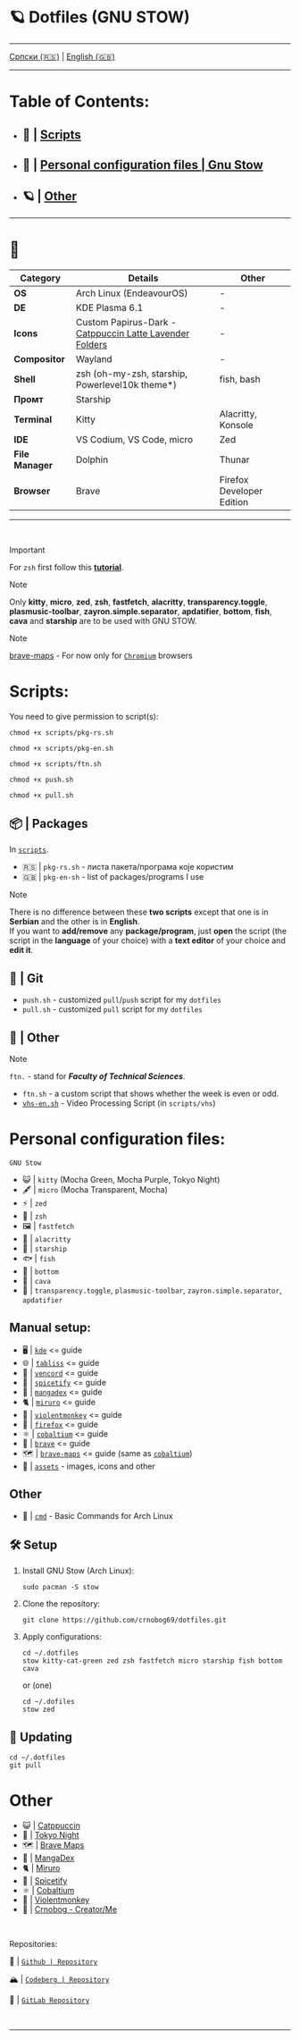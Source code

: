 # 🪐 Dotfiles (GNU STOW)

---

  [Српски (🇷🇸)](README.md) | [English (🇬🇧)](README-en.md)

---

# Table of Contents:

- ## 📜 | [Scripts](#scripts)
- ## 🗼 | [Personal configuration files | Gnu Stow](#personal-configuration-files)
- ## 🪐 | [Other](#other)

---

# 🐧

| Category            | Details                                    | Other                                  |
|---------------------|--------------------------------------------|----------------------------------------|
| **OS**              | Arch Linux (EndeavourOS)                   | -                                      |
| **DE**              | KDE Plasma 6.1                             | -                                      |
| **Icons**           | Custom Papirus-Dark - [Catppuccin Latte Lavender Folders](https://github.com/catppuccin/papirus-folders)          | -                                      |
| **Compositor**      | Wayland                                    | -                                      |
| **Shell**           | zsh (oh-my-zsh, starship, Powerlevel10k theme*)       | fish, bash                                    |
| **Промт**           | Starship                                 |                                          |
| **Terminal**        | Kitty                                      | Alacritty, Konsole                      |
| **IDE**             | VS Codium, VS Code, micro                  | Zed                                     |
| **File Manager**    | Dolphin                                    | Thunar                                  |
| **Browser**         | Brave                                      | Firefox Developer Edition              |

---

<br>

> [!IMPORTANT]
> For `zsh` first follow this [**tutorial**](https://www.youtube.com/watch?v=ud7YxC33Z3w).

> [!NOTE]
> Only **kitty**, **micro**, **zed**, **zsh**, **fastfetch**, **alacritty**, **transparency.toggle**, **plasmusic-toolbar**, **zayron.simple.separator**, **apdatifier**, **bottom**, **fish**, **cava** and **starship** are to be used with GNU STOW.

> [!NOTE]
> [brave-maps](brave-maps) - For now only for [`Chromium`](https://alternativeto.net/category/browsers/chromium-based/) browsers

# Scripts:

You need to give permission to script(s):

```
chmod +x scripts/pkg-rs.sh
```

```
chmod +x scripts/pkg-en.sh
```


```
chmod +x scripts/ftn.sh
```

```
chmod +x push.sh
```

```
chmod +x pull.sh
```

## 📦 | Packages

In [`scripts`](scripts).

- 🇷🇸 | `pkg-rs.sh` - листа пакета/програма које користим
- 🇬🇧 | `pkg-en-sh` - list of packages/programs I use

> [!NOTE]
> There is no difference between these **two scripts** except that one is in **Serbian** and the other is in **English**.
> <br>
> If you want to **add/remove** any **package/program**, just **open** the script (the script in the **language** of your choice) with a **text editor** of your choice and **edit it**.

## 🔄 | Git

- `push.sh` - customized `pull`/`push` script for my `dotfiles`
- `pull.sh` - customized `pull` script for my `dotfiles`

## 🐧 | Other

> [!NOTE]
> `ftn.` - stand for ***Faculty of Technical Sciences***.

- `ftn.sh` - a custom script that shows whether the week is even or odd.
- [`vhs-en.sh`](scripts/vhs/README-en.md) - Video Processing Script (in `scripts/vhs`)

# Personal configuration files:

`GNU Stow`

- 😺 | `kitty` (Mocha Green, Mocha Purple, Tokyo Night)
- 🖋️ | `micro` (Mocha Transparent, Mocha)
- ⚡ | `zed`
- 🐚 | `zsh`
- 🖼️ | `fastfetch`
- 🌴 | `alacritty`
- 🚀 | `starship`
- 🐟 | `fish`
- 🥺 | `bottom`
- 📢 | `cava`
- 🐧 | `transparency.toggle`, `plasmusic-toolbar`, `zayron.simple.separator`, `apdatifier`

## Manual setup:
- 🖥️ | [`kde`](kde/README.md) <= guide
- 🌐 | [`tabliss`](tabliss/README.md) <= guide
- 💬 | [`vencord`](vencord/README.md) <= guide
- 🎵 | [`spicetify`](spicetify/README.md) <= guide
- 🐇 | [`mangadex`](mangadex/README.md) <= guide
- 🐈 | [`miruro`](miruro/README.md) <= guide
- 🐒 | [`violentmonkey`](violentmonkey/README.md) <= guide
- 🦊 | [`firefox`](firefox/README.md) <= guide
- ⚛️ | [`cobaltium`](https://github.com/crnobog69/cobaltium) <= guide
- 🦁 | [`brave`](brave/README.md) <= guide
- 🗺️ | [`brave-maps`](https://github.com/crnobog69/cobaltium) <= guide (same as [`cobaltium`](https://github.com/crnobog69/cobaltium))
- 🧰 | [`assets`](assets/) - images, icons and other

## Other
- 📰 | [`cmd`](cmd/cmd-en.md) - Basic Commands for Arch Linux

## 🛠️ Setup

1. Install GNU Stow (Arch Linux):
   ```
   sudo pacman -S stow
   ```

2. Clone the repository:
   ```
   git clone https://github.com/crnobog69/dotfiles.git
   ```

3. Apply configurations:
   ```
   cd ~/.dotfiles
   stow kitty-cat-green zed zsh fastfetch micro starship fish bottom cava
   ```

   or (one)

   ```
   cd ~/.dofiles
   stow zed
   ```

## 🔄 Updating

```
cd ~/.dotfiles
git pull
```

# Other

- 😺 | [Catppuccin](https://github.com/catppuccin)
- 🗼 | [Tokyo Night](https://github.com/tokyo-night)
- 🗺️ | [Brave Maps](https://github.com/stignarnia/add-maps-links-brave-search)
- 🐇 | [MangaDex](https://github.com/crnobog69/mangadex)
- 🐈 | [Miruro](https://github.com/crnobog69/miruro-catppuccin)
- 🎵 | [Spicetify](https://github.com/spicetify/cli)
- ⚛️ | [Cobaltium](https://github.com/crnobog69/cobaltium)
- 🐒 | [Violentmonkey](https://github.com/crnobog69/violentmonkey-mocha)
- 🦊 | [Crnobog - Creator/Me](https://github.com/crnobog69)

<br>

Repositories:

🐙 | [`Github | Repository`](https://github.com/crnobog69/dotfiles)

🏔️ | [`Codeberg | Repository`](https://codeberg.org/crnobog/dotfiles)

🦊 | [`GitLab Repository`](https://gitlab.com/crnobog/dotfiles)

<br>

---